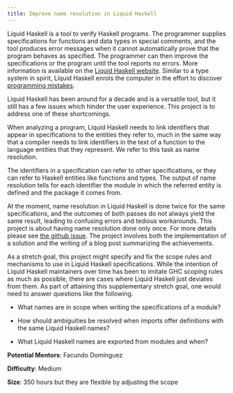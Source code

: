 ```yaml
---
title: Improve name resolution in Liquid Haskell
---
```


Liquid Haskell is a tool to verify Haskell programs. The programmer supplies
specifications for functions and data types in special comments, and the tool
produces error messages when it cannot automatically prove that the program
behaves as specified. The programmer can then improve the specifications or the
program until the tool reports no errors. More information is available on the
[Liquid Haskell website](https://ucsd-progsys.github.io/liquidhaskell/).
Similar to a type system in spirit, Liquid Haskell enrols the computer
in the effort to discover
[programming mistakes](https://www.tweag.io/blog/2022-01-19-why-liquid-haskell/).

Liquid Haskell has been around for a decade and is a versatile tool, but it
still has a few issues which hinder the user experience. This project is to
address one of these shortcomings.

When analyzing a program, Liquid Haskell needs to link identifiers that appear
in specifications to the entities they refer to, much in the same way that a
compiler needs to link identifiers in the text of a function to the language
entities that they represent. We refer to this task as name resolution.

The identifiers in a specification can refer to other specifications, or they
can refer to Haskell entities like functions and types. The output of name
resolution tells for each identifier the module in which the referred entity is
defined and the package it comes from.

At the moment, name resolution in Liquid Haskell is done twice for the same
specifications, and the outcomes of both passes do not always yield the same
result, leading to confusing errors and tedious workarounds. This project is
about having name resolution done only once. For more details please see
[the github issue](https://github.com/ucsd-progsys/liquidhaskell/issues/2169).
The project involves both the implementation of a solution and the writing of
a blog post summarizing the achievements.

As a stretch goal, this project might specify and fix the scope rules
and mechanisms to use in Liquid Haskell specifications.
While the intention of Liquid Haskell maintainers over time has been to
imitate GHC scoping rules as much as possible, there are cases where Liquid
Haskell just deviates from them.
As part of attaining this supplementary stretch goal, one would need to answer
questions like the following.

* What names are in scope when writing the specifications of a module?

* How should ambiguities be resolved when imports offer definitions with the same Liquid Haskell names?

* What Liquid Haskell names are exported from modules and when?

**Potential Mentors**: Facundo Domínguez

**Difficulty**: Medium

**Size**: 350 hours but they are flexible by adjusting the scope
